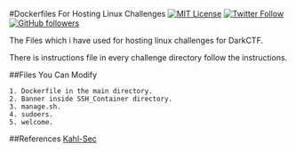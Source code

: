 #Dockerfiles For Hosting Linux Challenges 
[![MIT License](https://img.shields.io/badge/license-MIT-blue.svg)](https://opensource.org/licenses/MIT) 
[![Twitter Follow](https://img.shields.io/twitter/follow/_anasjamal_?label=Follow&style=social)](https://twitter.com/_anasjamal_)
[![GitHub followers](https://img.shields.io/github/followers/anas-jamal?label=Follow&style=social)](https://github.com/anas-jamal)

The Files which i have used for hosting linux challenges for DarkCTF.

There is instructions file in every challenge directory follow the instructions.

##Files You Can Modify

	1. Dockerfile in the main directory.
	2. Banner inside SSH_Container directory.
	3. manage.sh. 
	4. sudoers.
	5. welcome.

##References
[Kahl-Sec](https://github.com/kahla-sec/Educational-CTF-Source-Code/tree/master/bash)







